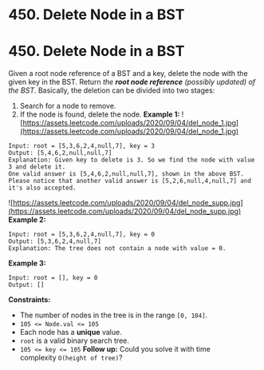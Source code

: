 # 450. Delete Node in a BST

# 450. Delete Node in a BST
Given a root node reference of a BST and a key, delete the node with the given key in the BST. Return *the **root node reference** (possibly updated) of the BST*.
Basically, the deletion can be divided into two stages:
1. Search for a node to remove.
2. If the node is found, delete the node.
**Example 1:**
![https://assets.leetcode.com/uploads/2020/09/04/del_node_1.jpg](https://assets.leetcode.com/uploads/2020/09/04/del_node_1.jpg)
```
Input: root = [5,3,6,2,4,null,7], key = 3
Output: [5,4,6,2,null,null,7]
Explanation: Given key to delete is 3. So we find the node with value 3 and delete it.
One valid answer is [5,4,6,2,null,null,7], shown in the above BST.
Please notice that another valid answer is [5,2,6,null,4,null,7] and it's also accepted.
```
![https://assets.leetcode.com/uploads/2020/09/04/del_node_supp.jpg](https://assets.leetcode.com/uploads/2020/09/04/del_node_supp.jpg)
**Example 2:**
```
Input: root = [5,3,6,2,4,null,7], key = 0
Output: [5,3,6,2,4,null,7]
Explanation: The tree does not contain a node with value = 0.
```
**Example 3:**
```
Input: root = [], key = 0
Output: []
```
**Constraints:**
- The number of nodes in the tree is in the range `[0, 104]`.
- `105 <= Node.val <= 105`
- Each node has a **unique** value.
- `root` is a valid binary search tree.
- `105 <= key <= 105`
**Follow up:** Could you solve it with time complexity `O(height of tree)`?